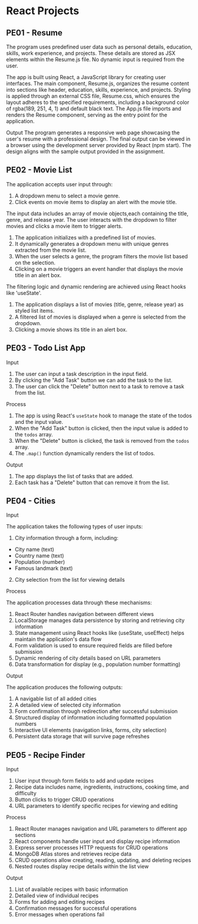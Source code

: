 # React Projects
## PE01 - Resume

The program uses predefined user data such as personal details, education, skills, work experience, and projects. These details are stored as JSX elements within the Resume.js file. No dynamic input is required from the user.


The app is built using React, a JavaScript library for creating user interfaces. The main component, Resume.js, organizes the resume content into sections like header, education, skills, experience, and projects. Styling is applied through an external CSS file, Resume.css, which ensures the layout adheres to the specified requirements, including a background color of rgba(189, 251, 4, 1) and default black text. The App.js file imports and renders the Resume component, serving as the entry point for the application.

Output
The program generates a responsive web page showcasing the user's resume with a professional design. The final output can be viewed in a browser using the development server provided by React (npm start). The design aligns with the sample output provided in the assignment.

## PE02 - Movie List 

The application accepts user input through:
1. A dropdown menu to select a movie genre.
2. Click events on movie items to display an alert with the movie title.

The input data includes an array of movie objects,each containing the title, genre, and release year. The user interacts with the dropdown to filter movies and clicks a movie item to trigger alerts.

1. The application initializes with a predefined list of movies.
2. It dynamically generates a dropdown menu with unique genres extracted from the movie list.
3. When the user selects a genre, the program filters the movie list based on the selection.
4. Clicking on a movie triggers an event handler that displays the movie title in an alert box.

The filtering logic and dynamic rendering are achieved using React hooks like 'useState'.

1. The application displays a list of movies (title, genre, release year) as styled list items.
2. A filtered list of movies is displayed when a genre is selected from the dropdown.
3. Clicking a movie shows its title in an alert box.

## PE03 - Todo List App

Input
1. The user can input a task description in the input field.
2. By clicking the "Add Task" button we can add the task to the list.
3. The user can click the "Delete" button next to a task to remove a task from the list.

Process
1. The app is using React's `useState` hook to manage the state of the todos and the input value.
2. When the "Add Task" button is clicked, then the input value is added to the `todos` array.
3. When the "Delete" button is clicked, the task is removed from the `todos` array.
4. The `.map()` function dynamically renders the list of todos.

Output
1. The app displays the list of tasks that are added.
2. Each task has a "Delete" button that can remove it from the list.


## PE04 - Cities

Input

The application takes the following types of user inputs:
1. City information through a form, including:
  - City name (text)
  - Country name (text)
  - Population (number)
  - Famous landmark (text)
2. City selection from the list for viewing details

Process

The application processes data through these mechanisms:
1. React Router handles navigation between different views
2. LocalStorage manages data persistence by storing and retrieving city information
3. State management using React hooks like (useState, useEffect) helps maintain the application's data flow
4. Form validation is used to ensure required fields are filled before submission
5. Dynamic rendering of city details based on URL parameters
6. Data transformation for display (e.g., population number formatting)

Output

The application produces the following outputs:
1. A navigable list of all added cities
2. A detailed view of selected city information
3. Form confirmation through redirection after successful submission
4. Structured display of information including formatted population numbers
5. Interactive UI elements (navigation links, forms, city selection)
6. Persistent data storage that will survive page refreshes

## PE05 -  Recipe Finder 

Input
1. User input through form fields to add and update recipes
2. Recipe data includes name, ingredients, instructions, cooking time, and difficulty
3. Button clicks to trigger CRUD operations
4. URL parameters to identify specific recipes for viewing and editing

Process
1. React Router manages navigation and URL parameters to different app sections
2. React components handle user input and display recipe information
3. Express server processes HTTP requests for CRUD operations
4. MongoDB Atlas stores and retrieves recipe data
5. CRUD operations allow creating, reading, updating, and deleting recipes
6. Nested routes display recipe details within the list view

Output
1. List of available recipes with basic information
2. Detailed view of individual recipes
3. Forms for adding and editing recipes
4. Confirmation messages for successful operations
5. Error messages when operations fail
